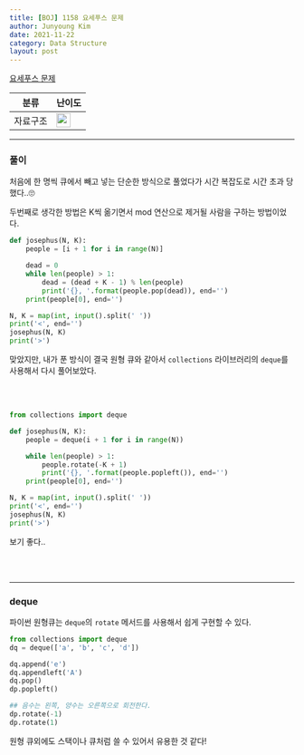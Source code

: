 ```yaml
---
title: [BOJ] 1158 요세푸스 문제
author: Junyoung Kim
date: 2021-11-22
category: Data Structure
layout: post
---
```



[요세푸스 문제](https://www.acmicpc.net/problem/1158)

| 분류 | 난이도 |
|--|--|
| 자료구조 |<img  height="25px"  width="25px"  src="https://static.solved.ac/tier_small/6.svg"/>  |

---

### 풀이

처음에 한 명씩 큐에서 빼고 넣는 단순한 방식으로 풀었다가 시간 복잡도로 시간 초과 당했다..🙄

두번째로 생각한 방법은 K씩 옮기면서 mod 연산으로 제거될 사람을 구하는 방법이었다.

```python
def josephus(N, K):
	people = [i + 1 for i in range(N)]

	dead = 0
	while len(people) > 1:
		dead = (dead + K - 1) % len(people)
		print('{}, '.format(people.pop(dead)), end='')
	print(people[0], end='')

N, K = map(int, input().split(' '))
print('<', end='')
josephus(N, K)
print('>')
```

맞았지만, 내가 푼 방식이 결국 원형 큐와 같아서 `collections` 라이브러리의 `deque`를 사용해서 다시 풀어보았다.

<br>
<br>

```python
from collections import deque

def josephus(N, K):
	people = deque(i + 1 for i in range(N))

	while len(people) > 1:
		people.rotate(-K + 1)
		print('{}, '.format(people.popleft()), end='')
	print(people[0], end='')

N, K = map(int, input().split(' '))
print('<', end='')
josephus(N, K)
print('>')
```
보기 좋다..


<br>
<br>

---

### deque

파이썬 원형큐는 `deque`의 `rotate` 메서드를 사용해서 쉽게 구현할 수 있다.

``` python
from collections import deque
dq = deque(['a', 'b', 'c', 'd'])

dq.append('e')
dq.appendleft('A')
dq.pop()
dp.popleft()

## 음수는 왼쪽, 양수는 오른쪽으로 회전한다.
dp.rotate(-1)
dp.rotate(1)
```

원형 큐외에도 스택이나 큐처럼 쓸 수 있어서 유용한 것 같다!